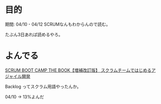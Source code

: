 # 目的

期間: 04/10 - 04/12
SCRUMなんもわからんので読む。

たぶん3日あれば読めるやろ。

# よんでる

[SCRUM BOOT CAMP THE BOOK【増補改訂版】 スクラムチームではじめるアジャイル開発](https://www.amazon.co.jp/gp/product/B086GBXRN6/ref=ppx_yo_dt_b_d_asin_title_351_o00?ie=UTF8&psc=1)

Backlog ってスクラム用語やったんか。

04/10 -> 13%よんだ
